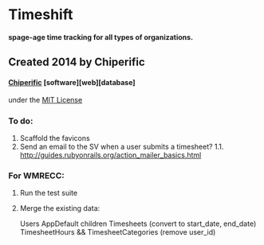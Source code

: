 # Timeshift
#### spage-age time tracking for all types of organizations.

## Created 2014 by Chiperific
#### [Chiperific](http://chiperific.com) \[software\]\[web\]\[database\]
under the [MIT License](http://opensource.org/licenses/MIT)


##### 


### To do:
1. Scaffold the favicons
1. Send an email to the SV when a user submits a timesheet?
1.1. http://guides.rubyonrails.org/action_mailer_basics.html

### For WMRECC:
1. Run the test suite
2. Merge the existing data:

    Users
    AppDefault children
    Timesheets (convert to start_date, end_date)
    TimesheetHours && TimesheetCategories (remove user_id)